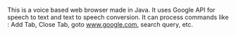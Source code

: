 This is a voice based web browser made in Java. It uses Google API for speech to text and text to speech conversion. It can process commands like : Add Tab, Close Tab, goto www.google.com, search query, etc.
